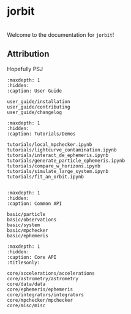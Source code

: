 jorbit
=============
<!--
<div align="center"> <img src="./_static/media/videos/_static/480p15/Banner_ManimCE_v0.17.3.gif" width="100%"> </div> -->


<br>Welcome to the documentation for `jorbit`!


## Attribution

Hopefully PSJ

```{toctree}
:maxdepth: 1
:hidden:
:caption: User Guide

user_guide/installation
user_guide/contributing
user_guide/changelog
```

```{toctree}
:maxdepth: 1
:hidden:
:caption: Tutorials/Demos

tutorials/local_mpchecker.ipynb
tutorials/lightcurve_contamination.ipynb
tutorials/interact_de_ephemeris.ipynb
tutorials/generate_particle_ephemeris.ipynb
tutorials/compare_w_horizons.ipynb
tutorials/simulate_large_system.ipynb
tutorials/fit_an_orbit.ipynb


```


```{toctree}
:maxdepth: 1
:hidden:
:caption: Common API

basic/particle
basic/observations
basic/system
basic/mpchecker
basic/ephemeris

```

```{toctree}
:maxdepth: 1
:hidden:
:caption: Core API
:titlesonly:

core/accelerations/accelerations
core/astrometry/astrometry
core/data/data
core/ephemeris/ephemeris
core/integrators/integrators
core/mpchecker/mpchecker
core/misc/misc
```
